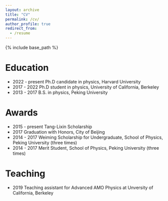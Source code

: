 ```yaml
---
layout: archive
title: "CV"
permalink: /cv/
author_profile: true
redirect_from:
  - /resume
---
```


{% include base_path %}

Education
======
* 2022 - present   Ph.D candidate in physics, Harvard University
* 2017 - 2022   Ph.D student in physics, University of California, Berkeley
* 2013 - 2017   B.S. in physics, Peking University

Awards
======
* 2015 - present   Tang-Lixin Scholarship
* 2017   Graduation with Honors, City of Beijing
* 2014 - 2017   Weiming Scholarship for Undergraduate, School of Physics, Peking University (three times)
* 2014 - 2017   Merit Student, School of Physics, Peking University (three times)
  
<!-- Talks
======
  <ul>{% for post in site.talks %}
    {% include archive-single-talk-cv.html %}
  {% endfor %}</ul> -->
  
Teaching
======
* 2019   Teaching assistant for Advanced AMO Physics at Unversity of California, Berkeley
